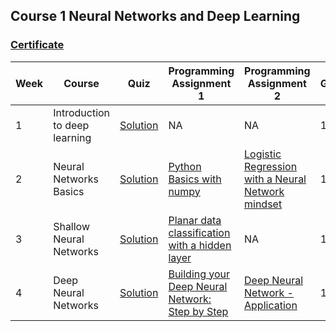 ## Course 1 Neural Networks and Deep Learning

### [Certificate](https://github.com/xnone/coursera-deep-learning/blob/master/Course-1-Neural-Networks-and-Deep-Learning/Coursera%20S96UJ33QYT7W.pdf)

Week | Course | Quiz | Programming Assignment 1 | Programming Assignment 2 | Grade 
--- | --- | --- | --- | --- | --- 
1 | Introduction to deep learning | [Solution](https://github.com/xnone/coursera-deep-learning/blob/master/Course-1-Neural-Networks-and-Deep-Learning/week1/Week1_Quiz.pdf) | NA | NA | 100%
2 | Neural Networks Basics | [Solution](https://github.com/xnone/coursera-deep-learning/blob/master/Course-1-Neural-Networks-and-Deep-Learning/week2/Week2_Quiz.pdf) | [Python Basics with numpy](https://github.com/xnone/coursera-deep-learning/blob/master/Course-1-Neural-Networks-and-Deep-Learning/week2/Python%2BBasics%2BWith%2BNumpy%2Bv3.ipynb) | [Logistic Regression with a Neural Network mindset](https://github.com/xnone/coursera-deep-learning/blob/master/Course-1-Neural-Networks-and-Deep-Learning/week2/Logistic%2BRegression%2Bwith%2Ba%2BNeural%2BNetwork%2Bmindset%2Bv5.ipynb) | 100%
3 | Shallow Neural Networks | [Solution](https://github.com/xnone/coursera-deep-learning/blob/master/Course-1-Neural-Networks-and-Deep-Learning/week3/Week3_Quiz.pdf) | [Planar data classification with a hidden layer](https://github.com/xnone/coursera-deep-learning/blob/master/Course-1-Neural-Networks-and-Deep-Learning/week3/Planar%2Bdata%2Bclassification%2Bwith%2Bone%2Bhidden%2Blayer%2Bv5.ipynb) | NA | 100%
4 | Deep Neural Networks | [Solution](https://github.com/xnone/coursera-deep-learning/blob/master/Course-1-Neural-Networks-and-Deep-Learning/week4/Week4_Quiz.pdf) | [Building your Deep Neural Network: Step by Step](https://github.com/xnone/coursera-deep-learning/blob/master/Course-1-Neural-Networks-and-Deep-Learning/week4/Building%2Byour%2BDeep%2BNeural%2BNetwork%2B-%2BStep%2Bby%2BStep%2Bv8.ipynb) | [Deep Neural Network - Application](https://github.com/xnone/coursera-deep-learning/blob/master/Course-1-Neural-Networks-and-Deep-Learning/week4/Deep%2BNeural%2BNetwork%2B-%2BApplication%2Bv8.ipynb) | 100%
